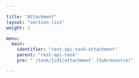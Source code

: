 ```yaml
---

title: "Attachment"
layout: "section-list"
weight: 2

menu:
  main:
    identifier: "rest-api-task-attachment"
    parent: "rest-api-task"
    pre: "`/task/{id}/attachment` (Subresource)"

---
```

